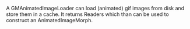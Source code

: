 A GMAnimatedImageLoader can load (animated) gif images from disk and store them in a cache. It returns Readers which than can be used to construct an AnimatedImageMorph.